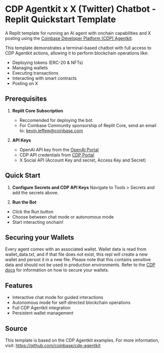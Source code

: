 # CDP Agentkit x X (Twitter) Chatbot - Replit Quickstart Template

A Replit template for running an AI agent with onchain capabilities and X posting using the [Coinbase Developer Platform (CDP) Agentkit](https://github.com/coinbase/cdp-agentkit/).

This template demonstrates a terminal-based chatbot with full access to CDP Agentkit actions, allowing it to perform blockchain operations like:
- Deploying tokens (ERC-20 & NFTs)
- Managing wallets
- Executing transactions
- Interacting with smart contracts
- Posting on X

## Prerequisites

1. **Replit Core Subscription**
   - Reccomended for deploying the bot.
   - For Coinbase Community sponsorship of Replit Core, send an email to: kevin.leffew@coinbase.com

2. **API Keys**
   - OpenAI API key from the [OpenAI Portal](https://platform.openai.com/api-keys)
   - CDP API credentials from [CDP Portal](https://portal.cdp.coinbase.com/access/api)
   - X Social API (Account Key and secret, Access Key and Secret)

## Quick Start

1. **Configure Secrets and CDP API Keys**
   Navigate to Tools > Secrets and add the secrets above.

2. **Run the Bot**
- Click the Run button
- Choose between chat mode or autonomous mode
- Start interacting onchain!

## Securing your Wallets

Every agent comes with an associated wallet. Wallet data is read from wallet_data.txt, and if that file does not exist, this repl will create a new wallet and persist it in a new file. Please note that this contains sensitive data and should not be used in production environments. Refer to the [CDP docs](https://docs.cdp.coinbase.com/mpc-wallet/docs/wallets#securing-a-wallet) for information on how to secure your wallets.

## Features
- Interactive chat mode for guided interactions
- Autonomous mode for self-directed blockchain operations
- Full CDP Agentkit integration
- Persistent wallet management

## Source
This template is based on the CDP Agentkit examples. For more information, visit:
https://github.com/coinbase/cdp-agentkit